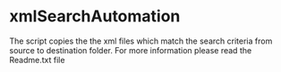 # xmlSearchAutomation
The script copies the the xml files which match the search criteria from source to destination folder. For more information please read the Readme.txt file
